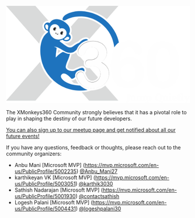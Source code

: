 [![XMonkeys360](xm360.png "XMonkeys360")](https://XMonkeys360.com)

The XMonkeys360 Community strongly believes that it has a pivotal role to play in shaping the destiny of our future developers.

[You can also sign up to our meetup page and get notified about all our future events!](https://www.meetup.com/XMonkeys360/)

If you have any questions, feedback or thoughts, please reach out to the community organizers:

* Anbu Mani [Microsoft MVP] (https://mvp.microsoft.com/en-us/PublicProfile/5002235) [@Anbu_Mani27](https://twitter.com/Anbu_Mani27)
* karthikeyan VK [Microsoft MVP] (https://mvp.microsoft.com/en-us/PublicProfile/5003051) [@karthik3030](https://twitter.com/karthik3030)
* Sathish Nadarajan [Microsoft MVP] (https://mvp.microsoft.com/en-us/PublicProfile/5001930) [@contactsathish](https://twitter.com/contactsathish)
* Logesh Palani [Microsoft MVP] (https://mvp.microsoft.com/en-us/PublicProfile/5004431) [@logeshpalani30](https://twitter.com/logeshpalani30)
